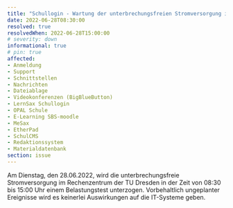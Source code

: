 ```yaml
---
title: "Schullogin - Wartung der unterbrechungsfreien Stromversorgung im Rechenzentrum der TU Dresden"
date: 2022-06-28T08:30:00
resolved: true
resolvedWhen: 2022-06-28T15:00:00
# severity: down
informational: true
# pin: true 
affected:
- Anmeldung
- Support
- Schnittstellen
- Nachrichten
- Dateiablage
- Videokonferenzen (BigBlueButton)
- LernSax Schullogin
- OPAL Schule
- E-Learning SBS-moodle
- MeSax
- EtherPad
- SchulCMS
- Redaktionssystem
- Materialdatenbank
section: issue
---
```


Am Dienstag, den 28.06.2022, wird die unterbrechungsfreie Stromversorgung im Rechenzentrum der TU Dresden in der Zeit von 08:30 bis 15:00 Uhr einem Belastungstest unterzogen. Vorbehaltlich ungeplanter Ereignisse wird es keinerlei Auswirkungen auf die IT-Systeme geben.
